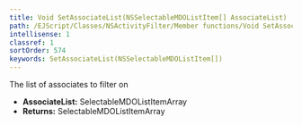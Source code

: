 ```yaml
---
title: Void SetAssociateList(NSSelectableMDOListItem[] AssociateList)
path: /EJScript/Classes/NSActivityFilter/Member functions/Void SetAssociateList(NSSelectableMDOListItem[] p_0)
intellisense: 1
classref: 1
sortOrder: 574
keywords: SetAssociateList(NSSelectableMDOListItem[])
---
```



The list of associates to filter on



* **AssociateList:** SelectableMDOListItemArray
* **Returns:** SelectableMDOListItemArray


